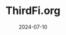 ---  
layout: startup_page  
title: "ThirdFi.org"  
id: "thirdfi.org"  
permalink: "/thirdfiorgthirdfi.org07102024/"  
website: "https://www.thirdfi.org/"  
funding_round: "Token Financing"  
funding_amount: "$2M"  
investors: "Techstars, Chainlink, Outlier Ventures, Alphabit Capital"  
about: "ThirdFi.org is a web3 infrastructure protocol providing identity solutions for web3 users and APIs/SDKs for developers. It focuses on AI applications within decentralized finance (DeFi), aiming to accelerate DeFi adoption to one billion users. The platform offers tools and resources to help build and scale web3 applications."  
markets: "Web3, DeFi, AI, Technology, Information and Internet"  
hq: "New York, New York, United States"  
founded_year: "2020"  
linkedin: "https://www.linkedin.com/company/thirdfiorg"  
twitter: "https://x.com/thirdfiorg"  
instagram: ""  
facebook: ""  
crunchbase: "https://www.crunchbase.com/organization/thirdfi?utm_source=linkedin&utm_medium=referral&utm_campaign=linkedin_companies&utm_content=profile_cta_anon&trk=funding_crunchbase"  
pitchbook: ""  

date_display: "10-Jul-2024"  
date: "2024-07-10"

# SEO Optimization  
meta_title: "ThirdFi.org - Token Financing Funding ($2M)"  
meta_description: "ThirdFi.org, ThirdFi.org is a web3 infrastructure protocol providing identity solutions for web3 users and APIs/SDKs for developers. It focuses on AI applications ..."  
meta_keywords: "ThirdFi.org, Web3, DeFi, AI, Technology, Information and Internet, Token Financing funding"  
canonical_url: "https://startup.projectstartups.com/thirdfiorgthirdfi.org07102024/"  
---